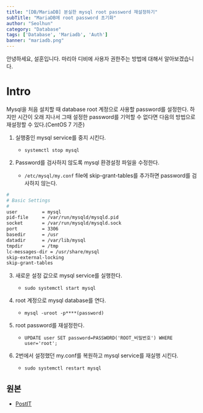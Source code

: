 ```yaml
---
title: "[DB/MariaDB] 분실한 mysql root password 재설정하기"
subTitle: "MariaDB에 root password 초기화"
author: "Seolhun"
category: "Database"
tags: ['Database', 'Mariadb', 'Auth']
banner: "mariadb.png"
---
```


안녕하세요, 설훈입니다.
마리아 디비에 사용자 권한주는 방법에 대해서 알아보겠습니다.

# Intro
Mysql을 처음 설치할 때 database root 계정으로 사용할 password를 설정한다. 하지만 시간이 오래 지나서 그때 설정한 password를 기억할 수 없다면 다음의 방법으로 재설정할 수 있다.(CentOS 7 기준)

1. 실행중인 mysql service를 중지 시킨다.
    - `systemctl stop mysql`

2. Password를 검사하지 않도록 mysql 환경설정 파일을 수정한다.
    - `/etc/mysql/my.conf` file에 skip-grant-tables를 추가하면 password를 검사하지 않는다.

```bash
#
# Basic Settings
#
user         = mysql
pid-file     = /var/run/mysqld/mysqld.pid
socket       = /var/run/mysqld/mysqld.sock
port         = 3306
basedir      = /usr
datadir      = /var/lib/mysql
tmpdir       = /tmp
lc-messages-dir = /usr/share/mysql
skip-external-locking
skip-grant-tables
```

3. 새로운 설정 값으로 mysql service를 실행한다.
    - `sudo systemctl start mysql`

4. root 계정으로 mysql database를 연다.
    - `mysql -uroot -p****(password)`

5. root password를 재설정한다.
    - `UPDATE user SET password=PASSWORD('ROOT_비밀번호') WHERE user='root';`

6. 2번에서 설정했던 my.conf를 복원하고 mysql service를 재실행 시킨다.
    - `sudo systemctl restart mysql`

## 원본
- [PostIT](http://postitforhooney.tistory.com/entry/MySql-Mariadb-MYsql-사용자-권한주기-및-확인?category=652294)
